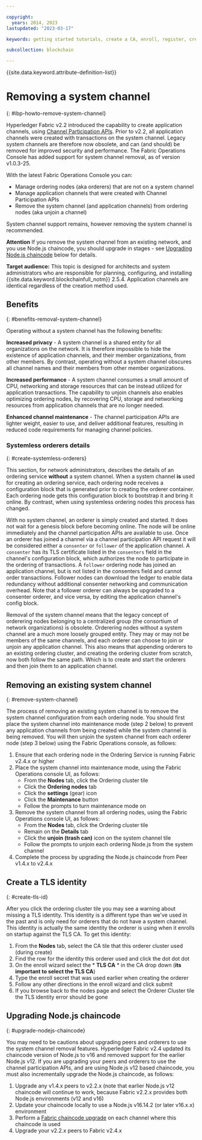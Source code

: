```yaml
---

copyright:
  years: 2014, 2023
lastupdated: "2023-03-17"

keywords: getting started tutorials, create a CA, enroll, register, create an MSP, wallet, create a peer, create ordering service, Raft, ordering service, blockchain network, blockchain

subcollection: blockchain

---
```




{{site.data.keyword.attribute-definition-list}}


# Removing a system channel
{: #ibp-howto-remove-system-channel}

Hyperledger Fabric v2.2 introduced the capability to create application channels, using [Channel Participation APIs](https://github.com/hyperledger/fabric/blob/main/swagger/swagger-fabric.json).
Prior to v2.2, all application channels were created with transactions on the system channel.
Legacy system channels are therefore now obsolete, and can (and should) be removed for improved security and performance.
The Fabric Operations Console has added support for system channel removal, as of version v1.0.3-25.

With the latest Fabric Operations Console you can:

- Manage ordering nodes (aka orderers) that are not on a system channel
- Manage application channels that were created with Channel Participation APIs
- Remove the system channel (and application channels) from ordering nodes (aka unjoin a channel)

System channel support remains, however removing the system channel is recommended.

**Attention** If you remove the system channel from an existing network, and you use Node.js chaincode,
you should upgrade in stages - see [Upgrading Node.js chaincode](#upgrade-nodejs-chaincode) below for details.

**Target audience:** This topic is designed for architects and system administrators who are responsible
for planning, configuring, and installing {{site.data.keyword.blockchainfull_notm}} 2.5.4. Application
channels are identical regardless of the creation method used.

## Benefits
{: #benefits-removal-system-channel}

Operating without a system channel has the following benefits:

**Increased privacy** - A system channel is a shared entity for all organizations on the network. It is therefore impossible to hide the existence of application channels, and their member organizations, from other members. By contrast, operating without a system channel obscures all channel names and their members from other member organizations.

**Increased performance** - A system channel consumes a small amount of CPU, networking and storage resources that can be instead utilized for application transactions. The capability to unjoin channels also enables optimizing ordering nodes, by recovering CPU, storage and networking resources from application channels that are no longer needed.

**Enhanced channel maintenance** - The channel participation APIs are lighter weight, easier to use, and deliver additional features, resulting in reduced code requirements for managing channel policies.

### Systemless orderers details
{: #create-systemless-orderers}

This section, for network administrators, describes the details of an ordering service **without** a system channel.
When a system channel **is** used for creating an ordering service, each ordering node receives a configuration block that is generated prior to creating the orderer container.
Each ordering node gets this configuration block to bootstrap it and bring it online. By contrast, when using systemless ordering nodes this process has changed.

With no system channel, an orderer is simply created and started.
It does not wait for a genesis block before becoming online.
The node will be online immediately and the channel participation APIs are available to use.
Once an orderer has joined a channel via a channel participation API request it will be considered either a `consenter` or `follower` of the application channel.
A `consenter` has its TLS certificate listed in the `consenters` field in the channel's configuration block, which authorizes the node to participate in the ordering of transactions.
A `follower` ordering node has joined an application channel, but is not listed in the consenters field and cannot order transactions.
Follower nodes can download the ledger to enable data redundancy without additional consenter networking and communication overhead.
Note that a follower orderer can always be upgraded to a consenter orderer, and vice versa, by editing the application channel's config block.

Removal of the system channel means that the legacy concept of orderering nodes belonging to a centralized group (the consortium of network organizations) is obsolete. Orderering nodes without a system channel are a much more loosely grouped entity.
They may or may not be members of the same channels, and each orderer can choose to join or unjoin any application channel.
This also means that appending orderers to an existing ordering cluster, and creating the ordering cluster from scratch, now both follow the same path.
Which is to create and start the orderers and then join them to an application channel.

## Removing an existing system channel
{: #remove-system-channel}

The process of removing an existing system channel is to remove the system channel configuration from each ordering node.
You should first place the system channel into maintenance mode (step 2 below) to prevent any application channels from being created while the system channel is being removed.
You will then unjoin the system channel from each orderer node (step 3 below) using the Fabric Operations console, as follows:

1. Ensure that each ordering node in the Ordering Service is running Fabric v2.4.x or higher
1. Place the system channel into maintenance mode, using the Fabric Operations console UI, as follows:
    - From the **Nodes** tab, click the Ordering cluster tile
    - Click the **Ordering nodes** tab
    - Click the **settings** (gear) icon
    - Click the **Maintenance** button
    - Follow the prompts to turn maintenance mode on
1. Remove the system channel from all ordering nodes, using the Fabric Operations console UI, as follows:
    - From the **Nodes** tab, click the Ordering cluster tile
    - Remain on the **Details** tab
    - Click the **unjoin (trash can)** icon on the system channel tile
    - Follow the prompts to unjoin each ordering Node.js from the system channel
1. Complete the process by upgrading the Node.js chaincode from Peer v1.4.x to v2.4.x

## Create a TLS identity
{: #create-tls-id}

After you click the ordering cluster tile you may see a warning about missing a TLS identity.
This identity is a different type than we've used in the past and is only need for orderers that do not have a system channel.
This identity is actually the same identity the orderer is using when it enrolls on startup against the TLS CA.
To get this identity:

1. From the **Nodes** tab, select the CA tile that this orderer cluster used (during create)
1. Find the row for the identity this orderer used and click the dot dot dot
1. On the enroll wizard select the * **TLS CA** * in the CA drop down (**its important to select the TLS CA**)
1. Type the enroll secret that was used earlier when creating the orderer
1. Follow any other directions in the enroll wizard and click submit
1. If you browse back to the nodes page and select the Orderer Cluster tile the TLS identity error should be gone

## Upgrading Node.js chaincode
{: #upgrade-nodejs-chaincode}

You may need to be cautions about upgrading peers and orderers to use the system channel removal features.
Hyperledger Fabric v2.4 updated its chaincode version of Node.js to v16 and removed support for the earlier Node.js v12.
If you are upgrading your peers and orderers to use the channel participation APIs, and are using Node.js v12 based chaincode, you must also incrementally upgrade the Node.js chaincode, as follows:

1. Upgrade any v1.4.x peers to v2.2.x (note that earlier Node.js v12 chaincode will continue to work, because Fabric v2.2.x provides both Node.js environments (v12 and v16)
1. Update your chaincode locally to use a Node.js v16.14.2 (or later v16.x.x) environment
1. Perform a [Fabric chaincode upgrade](https://hyperledger-fabric.readthedocs.io/en/release-2.2/chaincode_lifecycle.html#upgrade-a-chaincode) on each channel where this chaincode is used
1. Upgrade your v2.2.x peers to Fabric v2.4.x

